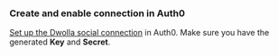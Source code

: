 ### Create and enable connection in Auth0
[Set up the Dwolla social connection](/dashboard/guides/connections/set-up-connections-social) in Auth0. Make sure you have the generated **Key** and **Secret**.
